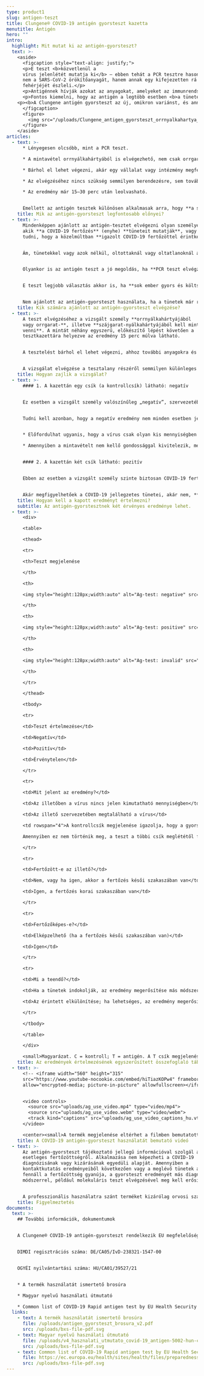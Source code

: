 ```yaml
---
type: product1
slug: antigen-teszt
title: Clungene® COVID-19 antigén gyorsteszt kazetta
menutitle: Antigén
hero: ""
intro:
  highlight: Mit mutat ki az antigén-gyorsteszt?
  text: >-
    <aside>
      <figcaption style="text-align: justify;">
      <p>E teszt <b>közvetlenül a
      vírus jelenlétét mutatja ki</b> – ebben tehát a PCR tesztre hasonlít. Azonban
      nem a SARS-CoV-2 örökítőanyagát, hanem annak egy kifejezetten rá jellemző
      fehérjéjét észleli.</p>
      <p>Antigénnek hívják azokat az anyagokat, amelyeket az immunrendszer felismer, és amelyek kiváltják annak reakcióját, az immunválaszt (antitesttermelést). Innen kapta a teszt a nevét is, mivel a vírus egy fehérjéjét, mint antigént mutatja ki.</p>
      <p>Fontos kiemelni, hogy az antigén a legtöbb esetben <b>a tünetek megjelenését követő 7 napban</b> van jelen kimutatható mértékben a fertőzött személyben, ezért <b>az antigén-gyorsteszt ebben az időintervallumban a legmegbízhatóbb</b>.</p>
    <p><b>A Clungene antigén gyorsteszt az új, omikron variánst, és annak alváltozatait is kimutatja.</b> E variánsoknál előfordulhat, hogy a teszt pozitív eredménye már a megfertőződést követő 2. napon megjelenik.</p>
      </figcaption>
      <figure>
        <img src="/uploads/Clungene_antigen_gyorsteszt_orrnyalkahartya_mintavetelezes.jpg" style="background-image: url('/uploads/Clungene_antigen_gyorsteszt_orrnyalkahartya_mintavetelezes.jpg');padding-bottom: 171%;" alt="" />
      </figure>
    </aside>
articles:
  - text: >-
      * Lényegesen olcsóbb, mint a PCR teszt.

      * A mintavétel orrnyálkahártyából is elvégezhető, nem csak orrgarat- vagy szájgarat-nyálkahártyából

      * Bárhol el lehet végezni, akár egy vállalat vagy intézmény megfelelő helyiségében is.

      * Az elvégzéséhez nincs szükség semmilyen berendezésre, sem további fogyóeszközökre.

      * Az eredmény már 15–30 perc után leolvasható.


      Emellett az antigén tesztek különösen alkalmasak arra, hogy **a szerológiai gyorstesztekkel kombinálva** használják őket. Ugyanis pontosan **abban az időintervallumban jelzik a fertőzöttséget, amikor az ellenanyag tesztek még nem mutatják azt ki**.
    title: Mik az antigén-gyorsteszt legfontosabb előnyei?
  - text: >-
      Mindenképpen ajánlott az antigén-tesztet elvégezni olyan személyeknél,
      akik **a COVID-19 fertőzés** (enyhe) **tüneteit mutatják**, vagy akikről
      tudni, hogy a közelmúltban **igazolt COVID-19 fertőzöttel érintkeztek**.


      Ám, tünetekkel vagy azok nélkül, oltottaknál vagy oltatlanoknál általánosságban véve jó választás az antigén teszt minden olyan esetben, **ha felvetődik a COVID-19 fertőzés gyanúja**; e tesztekkel **nemcsak pénzt lehet megspórolni, hanem rengeteg időt is lehet nyerni**. Ha igazolódik a fertőzöttség, az elkülönülést – illetve, szükség szerint az orvosi kezelést – lényegesen hamarabb lehet megkezdeni, mint ha az egyébként pontosabb, ám drágább, lassabb, és speciális laboratóriumi hátteret igénylő PCR teszt eredményére kellene várni.


      Olyankor is az antigén teszt a jó megoldás, ha **PCR teszt elvégzésére már nincs idő**. Ilyen eset, ha egy munkahelyen a nagy létszámú személyes találkozó megrendezése nem elkerülhető, vagy ha egy egészségügyi intézményekben a páciensen végrehajtandó beavatkozás halaszthatatlan.


      E teszt legjobb választás akkor is, ha **sok ember gyors és költséghatékony tesztelésére van szükség** – például egy oktatási intézményben, irodában, vagy üzemben zárt térben hosszú időt együtt töltő emberek esetében.


      Nem ajánlott az antigén-gyorsteszt használata, ha a tünetek már régóta fennállnak – ilyenkor a teszt már kevésbé megbízható –, és régebben lezajlott COVID-19 fertőzést sem lehet igazolni vele. Ilyen esetekben a szerológiai gyorsteszt alkalmazása javasolt.
    title: Kik számára ajánlott az antigén-gyorsteszt elvégzése?
  - text: >-
      A teszt elvégzéséhez a vizsgált személy **orrnyálkahártyájából
      vagy orrgarat-**, illetve **szájgarat-nyálkahártyájából kell mintát
      venni**. A mintát néhány egyszerű, előkészítő lépést követően a
      tesztkazettára helyezve az eredmény 15 perc múlva látható.


      A tesztelést bárhol el lehet végezni, ahhoz további anyagokra és berendezésekre nincs szükség.


      A vizsgálat elvégzése a tesztalany részéről semmilyen különleges előkészületet nem igényel.
    title: Hogyan zajlik a vizsgálat?
  - text: >-
      #### 1. A kazettán egy csík (a kontrollcsík) látható: negatív


      Ez esetben a vizsgált személy valószínűleg „negatív”, szervezetében nincsen jelen az új koronavírus.


      Tudni kell azonban, hogy a negatív eredmény nem minden esetben jelenti azt, hogy a vizsgált személy nem fertőzött!


      * Előfordulhat ugyanis, hogy a vírus csak olyan kis mennyiségben található meg, hogy azt nem lehet a teszttel kimutatni (ennek esélye a tünetek megjelenését követő 8. naptól kezdve növekszik).

      * Amennyiben a mintavételt nem kellő gondossággal kivitelezik, megtörténhet, hogy abban nem lesz kimutatható mennyiségű vírus, és a teszt eredménye ezért lesz negatív.


      #### 2. A kazettán két csík látható: pozitív


      Ebben az esetben a vizsgált személy szinte biztosan COVID-19 fertőzött. Mivel a teszt által kimutatott antigén (a vírus egy ún. nukleokapszid fehérjéje) kifejezetten a SARS-CoV-2 vírusra jellemző, annak az esélye, hogy a pozitív teszteredmény nem COVID-19 fertőzésre utal, igen kicsiny.


      Akár megfigyelhetőek a COVID-19 jellegzetes tünetei, akár nem, **ebben az esetben a vizsgált személy maga is fertőzőképes**, ezért az elkülönítése okvetlenül szükséges.
    title: Hogyan kell a kapott eredményt értelmezni?
    subtitle: Az antigén-gyorstesztnek két érvényes eredménye lehet.
  - text: >-
      <div>

      <table>

      <thead>

      <tr>

      <th>Teszt megjelenése

      </th>

      <th>

      <img style="height:128px;width:auto" alt="Ag-test: negative" src="/uploads/ag-image1.jpg" />

      </th>

      <th>

      <img style="height:128px;width:auto" alt="Ag-test: positive" src="/uploads/ag-image2.jpg" />

      </th>

      <th>

      <img style="height:128px;width:auto" alt="Ag-test: invalid" src="/uploads/ag-image3.jpg" />

      </th>

      </tr>

      </thead>

      <tbody>

      <tr>

      <td>Teszt értelmezése</td>

      <td>Negatív</td>

      <td>Pozitív</td>

      <td>Érvénytelen</td>

      </tr>

      <tr>

      <td>Mit jelent az eredmény?</td>

      <td>Az illetőben a vírus nincs jelen kimutatható mennyiségben</td>

      <td>Az illető szervezetében megtalálható a vírus</td>

      <td rowspan="4">A kontrollcsík megjelenése igazolja, hogy a gyorsteszt működik.<br>

      Amennyiben ez nem történik meg, a teszt a többi csík meglététől függetlenül érvénytelen. Ismételje meg a tesztet!</td>

      </tr>

      <tr>

      <td>Fertőzött-e az illető?</td>

      <td>Nem, vagy ha igen, akkor a fertőzés késői szakaszában van</td>

      <td>Igen, a fertőzés korai szakaszában van</td>

      </tr>

      <tr>

      <td>Fertőzőképes-e?</td>

      <td>Elképzelhető (ha a fertőzés késői szakaszában van)</td>

      <td>Igen</td>

      </tr>

      <tr>

      <td>Mi a teendő?</td>

      <td>Ha a tünetek indokolják, az eredmény megerősítése más módszerrel</td>

      <td>Az érintett elkülönítése; ha lehetséges, az eredmény megerősítése</td>

      </tr>

      </tbody>

      </table>

      </div>

      <small>Magyarázat. C = kontroll; T = antigén. A T csík megjelenése annak intenzitásától függetlenül a vírus jelenlétére utal és pozitív eredményként értelmezendő. A csík intenzitásából nem lehet sem a betegség stádiumára, sem annak súlyosságára következtetni. A táblázat nem helyettesíti a termék használati útmutatóját és nem tekinthető orvosi diagnosztikai irányelvnek.</small>
    title: Az eredmények értelmezésének egyszerűsített összefoglaló táblázata
  - text: >-
      <!-- <iframe width="560" height="315"
      src="https://www.youtube-nocookie.com/embed/hiTiazKOPw4" frameborder="0"
      allow="encrypted-media; picture-in-picture" allowfullscreen></iframe> -->


      <video controls>
        <source src="uploads/ag_use_video.mp4" type="video/mp4">
        <source src="uploads/ag_use_video.webm" type="video/webm">
        <track kind="captions" src="uploads/ag_use_video_captions_hu.vtt" srclang="hu" label="Magyar" default>
      </video>

      <center><small>A termék megjelenése eltérhet a filmben bemutatottól.</small></center>
    title: A COVID-19 antigén-gyorsteszt használatát bemutató videó
  - text: >-
      Az antigén-gyorsteszt tájékoztató jellegű információval szolgál az
      esetleges fertőzöttségről. Alkalmazása nem képezheti a COVID-19
      diagnózisának vagy kizárásának egyedüli alapját. Amennyiben a
      kontaktkutatás eredményeiből következően vagy a meglévő tünetek alapján
      fennáll a fertőzöttség gyanúja, a gyorsteszt eredményét más diagnosztikai
      módszerrel, például molekuláris teszt elvégzésével meg kell erősíteni.


      A professzionális használatra szánt terméket kizárólag orvosi szakdolgozók használhatják, annak otthoni használatra, valamint önellenőrzési célra történő értékesítése tilos!
    title: Figyelmeztetés
documents:
  text: >-
    ## További információk, dokumentumok


    A Clungene® COVID-19 antigén-gyorsteszt rendelkezik EU megfelelőségi nyilatkozattal, a termék az Európai Unióban regisztrálva van.


    DIMDI regisztrációs száma: DE/CA05/IvD-238321-1547-00


    OGYÉI nyilvántartási száma: HU/CA01/39527/21


    * A termék használatát ismertető brosúra

    * Magyar nyelvű használati útmutató

    * Common list of COVID-19 Rapid antigen test by EU Health Security Committee
  links:
    - text: A termék használatát ismertető brosúra
      file: /uploads/antigen_gyorsteszt_brosura_v2.pdf
      src: /uploads/bxs-file-pdf.svg
    - text: Magyar nyelvű használati útmutató
      file: /uploads/v4_hasznalati_utmutato_covid-19_antigen-5002-hun-ce-4_0-109155104.pdf
      src: /uploads/bxs-file-pdf.svg
    - text: Common list of COVID-19 Rapid antigen test by EU Health Security Committee
      file: https://ec.europa.eu/health/sites/health/files/preparedness_response/docs/covid-19_rat_common-list_en.pdf
      src: /uploads/bxs-file-pdf.svg
---
```

